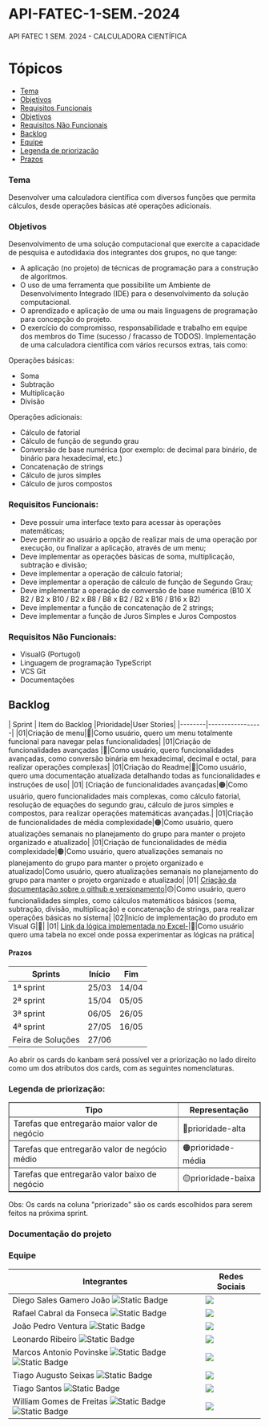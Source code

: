 # API-FATEC-1-SEM.-2024
API FATEC 1 SEM. 2024 - CALCULADORA CIENTÍFICA

# Tópicos

- <a href ="#tema"> Tema </a>
- <a href ="#objetivos"> Objetivos </a>
- <a href ="#requisitos-funcionais"> Requisitos Funcionais </a>
- <a href ="#objetivos"> Objetivos </a>
- <a href ="#requisitos-não-funcionais"> Requisitos Não Funcionais </a>
- <a href ="#backlog"> Backlog </a>
- <a href ="#equipe"> Equipe </a>
- <a href ="#legenda-de-priorização"> Legenda de priorização </a>
- <a href ="#prazos"> Prazos </a>



### Tema
Desenvolver uma calculadora científica com diversos funções que permita cálculos, desde operações básicas até operações adicionais.


### Objetivos 

  Desenvolvimento de uma solução computacional que exercite a capacidade de pesquisa e autodidaxia dos integrantes dos grupos, no que tange:
  
- A aplicação (no projeto) de técnicas de programação para a construção de algoritmos.
- O uso de uma ferramenta que possibilite um Ambiente de Desenvolvimento Integrado (IDE) para o desenvolvimento da solução computacional.
- O aprendizado e aplicação de uma ou mais linguagens de programação para concepção do projeto.
- O exercício do compromisso, responsabilidade e trabalho em equipe dos membros do Time (sucesso / fracasso de TODOS).
Implementação de uma calculadora científica com vários recursos extras, tais como:

Operações básicas:

- Soma
- Subtração
- Multiplicação
- Divisão

Operações adicionais:

- Cálculo de fatorial
- Cálculo de função de segundo grau
- Conversão de base numérica (por exemplo: de decimal para binário, de binário para hexadecimal, etc.)
- Concatenação de strings
- Cálculo de juros simples
- Cálculo de juros compostos

### Requisitos Funcionais:

- Deve possuir uma interface texto para acessar às operações matemáticas;
- Deve permitir ao usuário a opção de realizar mais de uma operação por execução, ou finalizar a aplicação, através de um menu;
- Deve implementar as operações básicas de soma, multiplicação, subtração e divisão;
- Deve implementar a operação de cálculo fatorial;
- Deve implementar a operação de cálculo de função de Segundo Grau;
- Deve implementar a operação de conversão de base numérica (B10 X B2 / B2 x B10 / B2 x B8 / B8 x B2 / B2 x B16 / B16 x B2)
- Deve implementar a função de concatenação de 2 strings;
- Deve implementar a função de Juros Simples e Juros Compostos

### Requisitos Não Funcionais:

- VisualG (Portugol)
- Linguagem de programação TypeScript
- VCS Git
- Documentações


## Backlog

| Sprint | Item do Backlog |Prioridade|User Stories|
|--------|-----------------|
|01|Criação de menu|<td>🔴<td>|Como usuário, quero um menu totalmente funcional para navegar pelas funcionalidades|
|01|Criação de funcionalidades avançadas |<td>🔴<td>|Como usuário, quero funcionalidades avançadas, como conversão binária em hexadecimal, decimal e octal, para realizar operações complexas|
|01|Criação do Readme|<td>🔴<td>|Como usuário, quero uma documentação atualizada detalhando todas as funcionalidades e instruções de uso|
|01| [Criação de funcionalidades avançadas|<td>🟠<td>|Como usuário, quero funcionalidades mais complexas, como cálculo fatorial, resolução de equações do segundo grau, cálculo de juros simples e compostos, para realizar operações matemáticas avançadas.|
|01|Criação de funcionalidades de média complexidade|<td>🟠<td>|Como usuário, quero atualizações semanais no planejamento do grupo para manter o projeto organizado e atualizado|
|01|Criação de funcionalidades de média complexidade|<td>🟠<td>|Como usuário, quero atualizações semanais no planejamento do grupo para manter o projeto organizado e atualizado|Como usuário, quero atualizações semanais no planejamento do grupo para manter o projeto organizado e atualizado|
|01| [Criação da documentação sobre o github e versionamento](https://github.com/CyberNexusFatec/API-FATEC-1-SEM.-2024/blob/main/PASSO%20A%20PASSO%20PARA%20TRABALHAR%20COM%20O%20GITHUB.pdf)|<td>🟡<td>|Como usuário, quero funcionalidades simples, como cálculos matemáticos básicos (soma, subtração, divisão, multiplicação) e concatenação de strings, para realizar operações básicas no sistema|
|02|Inicío de implementação do produto em Visual G|<td>🔴<td>|
|01| [Link da lógica implementada no Excel-](https://github.com/CyberNexusFatec/API-FATEC-1-SEM.-2024/blob/main/FUN%C3%87%C3%95ES_DE_CALCULADORA_REV03.xlsx)|<td>🔴<td>|Como usuário quero uma tabela no excel onde possa experimentar as lógicas na prática|

#### Prazos

| Sprints | Início | Fim |
| ------- | ------ | --- |
| 1ª sprint | 25/03 | 14/04 |
| 2ª sprint | 15/04 | 05/05 |
| 3ª sprint | 06/05 | 26/05 |
| 4ª sprint | 27/05 | 16/05 |
| Feira de Soluções | 27/06 |


Ao abrir os cards do kanbam será possível ver a priorização no lado direito como um dos atributos dos cards, com as seguintes nomenclaturas.

### Legenda de priorização:

<table border="1 px">
    <tr>
        <th> Tipo </th>
        <th> Representação </th>
    </tr>
    <tr>
        <td>Tarefas que entregarão maior valor de negócio </td>
        <td>🔴prioridade-alta</td>
    </tr>
     <tr>
        <td>Tarefas que entregarão valor de negócio médio </td>
        <td>🟠prioridade-média</td>
    </tr>
     <tr>
        <td>Tarefas que entregarão valor baixo de negócio</td>
        <td>🟡prioridade-baixa</td>
    </tr>
</table>

Obs: Os cards na coluna "priorizado" são os cards escolhidos para serem feitos na próxima sprint.
### Documentação do projeto


### Equipe

| Integrantes | Redes Sociais |
|-------|--------|
| Diego Sales Gamero João ![Static Badge](https://img.shields.io/badge/Dev-black) | <a href="https://github.com/DiegoSGamero" target="_blank"><img src="https://img.shields.io/badge/-black?style=social&logo=github&label=github&color=black" target="_blank"></a> |
| Rafael Cabral da Fonseca ![Static Badge](https://img.shields.io/badge/Dev-black) | <a href="https://github.com/FaelKbral" target="_blank"><img src="https://img.shields.io/badge/-black?style=social&logo=github&label=github&color=black" target="_blank"></a> |
| João Pedro Ventura ![Static Badge](https://img.shields.io/badge/Dev-black) | <a href="https://github.com/jaupventur" target="_blank"><img src="https://img.shields.io/badge/-black?style=social&logo=github&label=github&color=black" target="_blank"></a> |
| Leonardo Ribeiro ![Static Badge](https://img.shields.io/badge/Dev-black) | <a href="https://github.com/LeoRibeiro05" target="_blank"><img src="https://img.shields.io/badge/-black?style=social&logo=github&label=github&color=black" target="_blank"></a> |
| Marcos Antonio Povinske ![Static Badge](https://img.shields.io/badge/Scrum_master-pink)![Static Badge](https://img.shields.io/badge/Dev-black) | <a href="https://github.com/MarcosPovs" target="_blank"><img src="https://img.shields.io/badge/-black?style=social&logo=github&label=github&color=black" target="_blank"></a> |
| Tiago Augusto Seixas ![Static Badge](https://img.shields.io/badge/Dev-black) | <a href="https://github.com/TiagoAugustoSeixas" target="_blank"><img src="https://img.shields.io/badge/-black?style=social&logo=github&label=github&color=black" target="_blank"></a> |
| Tiago Santos ![Static Badge](https://img.shields.io/badge/Dev-black) | <a href="https://github.com/tiago17santos" target="_blank"><img src="https://img.shields.io/badge/-black?style=social&logo=github&label=github&color=black" target="_blank"></a> |
| William Gomes de Freitas ![Static Badge](https://img.shields.io/badge/Product_owner-blue)![Static Badge](https://img.shields.io/badge/Dev-black) | <a href="https://github.com/willigfreitas" target="_blank"><img src="https://img.shields.io/badge/-black?style=social&logo=github&label=github&color=black" target="_blank"></a> |
